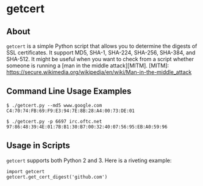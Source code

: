 getcert
=======

About
-----

`getcert` is a simple Python script that allows you to determine the digests of
SSL certificates. It support MD5, SHA-1, SHA-224, SHA-256, SHA-384, and SHA-512.
It might be useful when you want to check from a script whether someone is
running a [man in the middle attack][MITM].
[MITM]: https://secure.wikimedia.org/wikipedia/en/wiki/Man-in-the-middle_attack

Command Line Usage Examples
---------------------------

	$ ./getcert.py --md5 www.google.com
	C4:70:74:FB:69:F9:E3:94:7E:8B:28:A4:00:73:DE:01

	$ ./getcert.py -p 6697 irc.oftc.net
	97:86:48:39:4E:01:7B:B1:30:B7:00:32:40:07:56:95:EB:A0:59:96


Usage in Scripts
----------------

`getcert` supports both Python 2 and 3. Here is a riveting example:

	import getcert
	getcert.get_cert_digest('github.com')
